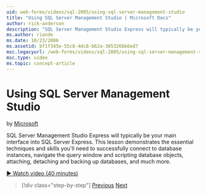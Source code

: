 ```yaml
---
uid: web-forms/videos/sql-2005/using-sql-server-management-studio
title: "Using SQL Server Management Studio | Microsoft Docs"
author: rick-anderson
description: "SQL Server Management Studio Express will typically be your main interface into SQL Server Express. This lesson demonstrates the essential techniques and ski..."
ms.author: riande
ms.date: 10/23/2006
ms.assetid: bf1f345e-55c8-4dc8-b62a-365326bb6ed7
msc.legacyurl: /web-forms/videos/sql-2005/using-sql-server-management-studio
msc.type: video
ms.topic: concept-article
---
```

# Using SQL Server Management Studio

by [Microsoft](https://github.com/microsoft)

SQL Server Management Studio Express will typically be your main interface into SQL Server Express. This lesson demonstrates the essential techniques and skills you'll need to successfully connect to database instances, navigate the query window and scripting database objects, attaching, detaching and backing up databases, and much more.

[&#9654; Watch video (40 minutes)](https://channel9.msdn.com/Blogs/ASP-NET-Site-Videos/using-sql-server-management-studio)

> [!div class="step-by-step"]
> [Previous](connecting-your-web-application-to-sql-server-2005-express-edition.md)
> [Next](getting-started-with-reporting-services.md)
